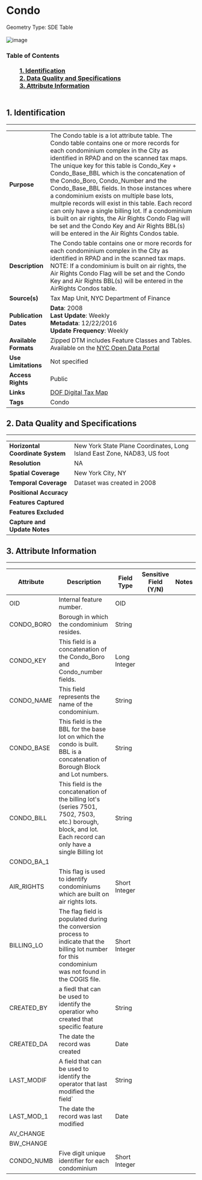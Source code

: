 # Condo
Geometry Type: SDE Table<br><br>![image]()

### Table of Contents<br><br>&nbsp;&nbsp;&nbsp;&nbsp;&nbsp;&nbsp;&nbsp;&nbsp;&nbsp;[**1. Identification**](#1-identification)<br>&nbsp;&nbsp;&nbsp;&nbsp;&nbsp;&nbsp;&nbsp;&nbsp;&nbsp;[**2. Data Quality and Specifications**](#2-data-quality-and-specifications)<br>&nbsp;&nbsp;&nbsp;&nbsp;&nbsp;&nbsp;&nbsp;&nbsp;&nbsp;[**3. Attribute Information**](#3-attribute-information)<br><br>
## 1. Identification
---------------------------------------------
|     |     |
| --- | --- |
**Purpose** |The Condo table is a lot attribute table. The Condo table contains one or more records for each condominium complex in the City as identified in RPAD and on the scanned tax maps. The unique key for this table is Condo_Key + Condo_Base_BBL which is the concatenation of the Condo_Boro, Condo_Number and the Condo_Base_BBL fields. In those instances where a condominium exists on multiple base lots, multple records will exist in this table. Each record can only have a single billing lot. If a condominium is built on air rights, the Air Rights Condo Flag will be set and the Condo Key and Air Rights BBL(s) will be entered in the Air Rights Condos table.
**Description** |The Condo table contains one or more records for each condominium complex in the City as identified in RPAD and in the scanned tax maps. NOTE: If a condominium is built on air rights, the Air Rights Condo Flag will be set and the Condo Key and Air Rights BBL(s) will be entered in the AirRights Condos table.
**Source(s)** |Tax Map Unit, NYC Department of Finance
**Publication Dates** |**Data**: 2008<br>**Last Update**: Weekly<br>**Metadata**: 12/22/2016<br>**Update Frequency**: Weekly
**Available Formats** |Zipped DTM includes Feature Classes and Tables. Available on the [NYC Open Data Portal](https://data.cityofnewyork.us/Housing-Development/Department-of-Finance-Digital-Tax-Map/smk3-tmxj)
**Use Limitations** |Not specified
**Access Rights** |Public
**Links** |[DOF Digital Tax Map](http://gis.nyc.gov/taxmap/map.htm)
**Tags** |Condo
## 2. Data Quality and Specifications
---------------------------------------------
|     |     |
| --- | --- |
**Horizontal Coordinate System** |New York State Plane Coordinates, Long Island East Zone, NAD83, US foot
**Resolution** |NA
**Spatial Coverage** |New York City, NY
**Temporal Coverage** |Dataset was created in 2008
**Positional Accuracy** |
**Features Captured** |
**Features Excluded** |
**Capture and Update Notes** |
## 3. Attribute Information
---------------------------------------------
| Attribute | Description | Field Type | Sensitive Field (Y/N) | Notes| 
|------------ | ------------- | -------- | ----------- | ----------|
| OID | Internal feature number. | OID | 
| CONDO_BORO | Borough in which the condominium resides. | String | 
| CONDO_KEY | This field is a concatenation of the Condo_Boro and Condo_number fields. | Long Integer | 
| CONDO_NAME | This field represents the name of the condominium. | String | 
| CONDO_BASE | This field is the BBL for the base lot on which the condo is built. BBL is a concatenation of Borough Block and Lot numbers.  | String | 
| CONDO_BILL | This field is the concatenation of the billing lot's (series 7501, 7502, 7503, etc.) borough, block, and lot. Each record can only have a single Billing lot | String | 
| CONDO_BA_1 |  |  | 
| AIR_RIGHTS | This flag is used to identify condominiums which are built on air rights lots. | Short Integer | 
| BILLING_LO | The flag field is populated during the conversion process to indicate that the billing lot number for this condominium was not found in the COGIS file. | Short Integer | 
| CREATED_BY | a fiedl that can be used to identify the operatior who created that specific feature | String | 
| CREATED_DA | The date the record was created | Date | 
| LAST_MODIF | A field that can be used to identify the operator that last modified the field` | String | 
| LAST_MOD_1 | The date the record was last modified | Date | 
| AV_CHANGE |  |  | 
| BW_CHANGE |  |  | 
| CONDO_NUMB | Five digit unique identifier for each condominium | Short Integer | 
